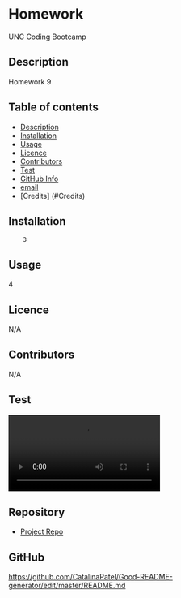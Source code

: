 
# **Homework**
UNC Coding Bootcamp

## Description 
Homework 9

## Table of contents
- [Description](#Description)
- [Installation](#Installation)
- [Usage](#Usage)
- [Licence](#Licence)
- [Contributors](#Contributors)
- [Test](#Test)
- [GitHub Info](#GitHub)
- [email](#Email)
- [Credits] (#Credits)
## Installation
        3
## Usage
4
## Licence
N/A
## Contributors
N/A
## Test
![Preview](https://github.com/CatalinaPatel/Good-README-generator/blob/master/videos/test.mp4?raw=true)

## Repository
- [Project Repo](undefined)
## GitHub
https://github.com/CatalinaPatel/Good-README-generator/edit/master/README.md
